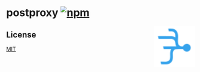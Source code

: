 # postproxy [![npm](https://img.shields.io/npm/v/postproxy.svg)](https://www.npmjs.com/package/postproxy)

<img src="postproxy.svg?sanitize=true" align="right" title="Posproxy logo made by Freepik from www.flaticon.com is licensed by CC 3.0 BY" width="110" height="110">

## License

[MIT](LICENSE)
